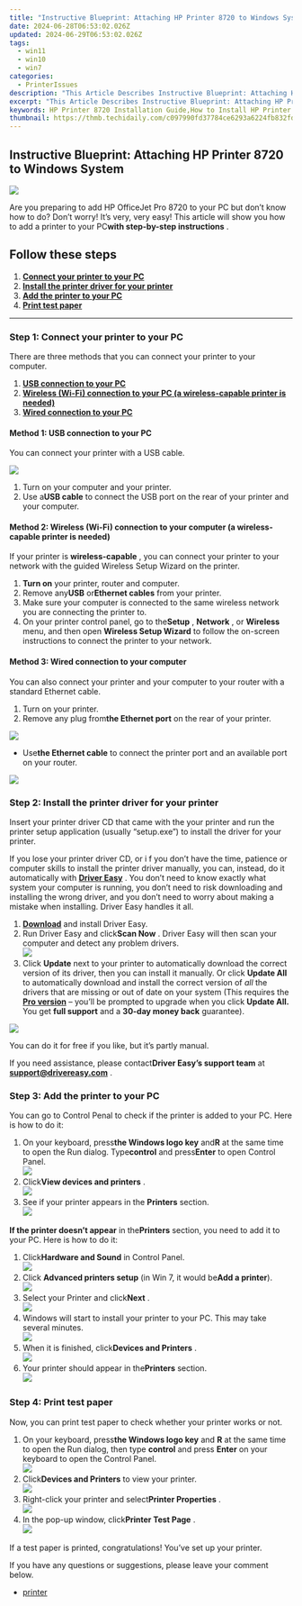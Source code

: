 ```yaml
---
title: "Instructive Blueprint: Attaching HP Printer 8720 to Windows System"
date: 2024-06-28T06:53:02.026Z
updated: 2024-06-29T06:53:02.026Z
tags:
  - win11
  - win10
  - win7
categories:
  - PrinterIssues
description: "This Article Describes Instructive Blueprint: Attaching HP Printer 8720 to Windows System"
excerpt: "This Article Describes Instructive Blueprint: Attaching HP Printer 8720 to Windows System"
keywords: HP Printer 8720 Installation Guide,How to Install HP Printer 8720 Windows Setup,HP Printer 8720 Connection to PC,HP 8720 Printer Setup for Windows,HP Printer 8720 Installation on Windows Desktop,Guide to Attach HP Printer 8720 to PC or Laptop,HP 8720 Printer Windows Setup Wizard
thumbnail: https://thmb.techidaily.com/c097990fd37784ce6293a6224fb832fd4d9a7841c40f79ad9e48ab602a74cd56.jpg
---
```


## Instructive Blueprint: Attaching HP Printer 8720 to Windows System

![](https://images.drivereasy.com/wp-content/uploads/2019/03/Snap28.png)

 Are you preparing to add HP OfficeJet Pro 8720 to your PC but don’t know how to do? Don’t worry! It’s very, very easy! This article will show you how to add a printer to your PC**with step-by-step instructions** .

## **Follow these steps**

1. [**Connect your printer to your PC**](#a)
2. [**Install the printer driver for your printer**](#b)
3. [**Add the printer to your PC**](#c)
4. [**Print test paper**](#d)

---

### Step 1: Connect your printer to your PC

 There are three methods that you can connect your printer to your computer.

1. [**USB connection to your PC**](#e)
2. [**Wireless (Wi-Fi) connection to your PC (a wireless-capable printer is needed)**](#f)
3. [**Wired connection to your PC**](#g)

#### Method 1: USB connection to your PC

 You can connect your printer with a USB cable.  

![](https://images.drivereasy.com/wp-content/uploads/2018/10/Snap95-1-150x150.png)

1. Turn on your computer and your printer.
2. Use a**USB cable** to connect the USB port on the rear of your printer and your computer.

#### Method 2: Wireless (Wi-Fi) connection to your computer (a wireless-capable printer is needed)

If your printer is **wireless-capable**  , you can connect your printer to your network with the guided Wireless Setup Wizard on the printer.

1. **Turn on** your printer, router and computer.
2. Remove any**USB** or**Ethernet cables** from your printer.
3. Make sure your computer is connected to the same wireless network you are connecting the printer to.
4. On your printer control panel, go to the**Setup** , **Network** , or **Wireless** menu, and then open **Wireless Setup Wizard**  to follow the on-screen instructions to connect the printer to your network.

#### Method 3: Wired connection to your computer

 You can also connect your printer and your computer to your router with a standard Ethernet cable.

1. Turn on your printer.
2. Remove any plug from**the Ethernet port** on the rear of your printer.

![](https://images.drivereasy.com/wp-content/uploads/2018/10/Snap87.png)

* Use**the Ethernet cable** to connect the printer port and an available port on your router.

![](https://images.drivereasy.com/wp-content/uploads/2018/10/Snap88.png)

### Step 2: Install the printer driver for your printer

 Insert your printer driver CD that came with the your printer and run the printer setup application (usually “setup.exe”) to install the driver for your printer.

 If you lose your printer driver CD, or i f you don’t have the time, patience or computer skills to install the printer driver manually, you can, instead, do it automatically with [**Driver Easy**](https://tools.techidaily.com/drivereasy/download/) .  You don’t need to know exactly what system your computer is running, you don’t need to risk downloading and installing the wrong driver, and you don’t need to worry about making a mistake when installing. Driver Easy handles it all.

1. **[Download](https://tools.techidaily.com/drivereasy/download/)**  and install Driver Easy.
2. Run Driver Easy and click**Scan Now**  . Driver Easy will then scan your computer and detect any problem drivers.  
![](https://images.drivereasy.com/wp-content/uploads/2018/10/Snap89.png)
3. Click **Update** next to your printer to automatically download the correct version of its driver, then you can install it manually. Or click **Update All** to automatically download and install the correct version of _all_ the drivers that are missing or out of date on your system (This requires the **[Pro version](https://tools.techidaily.com/drivereasy/download/)**  – you’ll be prompted to upgrade when you click **Update All.**  You get **full support** and a **30-day money back** guarantee).

![](https://images.drivereasy.com/wp-content/uploads/2018/10/Snap90.png)

 You can do it for free if you like, but it’s partly manual.

 If you need assistance, please contact**Driver Easy’s support team** at **[support@drivereasy.com](mailto:support@drivereasy.com)**  .

### **Step 3: Add the printer to your PC**

 You can go to Control Penal to check if the printer is added to your PC. Here is how to do it:

1. On your keyboard, press**the Windows logo key** and**R** at the same time to open the Run dialog. Type**control** and press**Enter** to open Control Panel.  
![](https://images.drivereasy.com/wp-content/uploads/2018/10/Snap78.png)
2. Click**View devices and printers** .  
![](https://images.drivereasy.com/wp-content/uploads/2018/10/Snap79.png)
3. See if your printer appears in the **Printers** section.  
![](https://images.drivereasy.com/wp-content/uploads/2018/10/Snap80.png)

**If the printer doesn’t appear** in the**Printers** section, you need to add it to your PC. Here is how to do it:

1. Click**Hardware and Sound** in Control Panel.  
![](https://images.drivereasy.com/wp-content/uploads/2018/10/Snap81.png)
2. Click **Advanced printers setup** (in Win 7, it would be**Add a printer**).  
![](https://images.drivereasy.com/wp-content/uploads/2018/10/Snap82.png)
3. Select your Printer and click**Next** .  
![](https://images.drivereasy.com/wp-content/uploads/2018/10/Snap83.png)
4. Windows will start to install your printer to your PC. This may take several minutes.  
![](https://images.drivereasy.com/wp-content/uploads/2018/10/Snap84.png)
5. When it is finished, click**Devices and Printers** .  
![](https://images.drivereasy.com/wp-content/uploads/2018/10/Snap85.png)
6. Your printer should appear in the**Printers** section.  
![](https://images.drivereasy.com/wp-content/uploads/2018/10/Snap86.png)

### Step 4: Print test paper

 Now, you can print test paper to check whether your printer works or not.

1. On your keyboard, press**the Windows logo key** and **R**  at the same time to open the Run dialog, then type **control** and press **Enter**  on your keyboard to open the Control Panel.  
![](https://images.drivereasy.com/wp-content/uploads/2018/10/Snap91.png)
2. Click**Devices and Printers**  to view your printer.  
![](https://images.drivereasy.com/wp-content/uploads/2018/10/Snap92.png)
3. Right-click your printer and select**Printer Properties**  .  
![](https://images.drivereasy.com/wp-content/uploads/2018/10/Snap93.png)
4. In the pop-up window, click**Printer Test Page**  .  
![](https://images.drivereasy.com/wp-content/uploads/2018/10/Snap94.png)

 If a test paper is printed, congratulations! You’ve set up your printer.

 If you have any questions or suggestions, please leave your comment below.

* [printer](https://tools.techidaily.com/drivereasy/download/)

<ins class="adsbygoogle"
     style="display:block"
     data-ad-format="autorelaxed"
     data-ad-client="ca-pub-7571918770474297"
     data-ad-slot="1223367746"></ins>



<ins class="adsbygoogle"
     style="display:block"
     data-ad-client="ca-pub-7571918770474297"
     data-ad-slot="8358498916"
     data-ad-format="auto"
     data-full-width-responsive="true"></ins>


